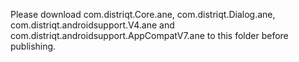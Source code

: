 Please download com.distriqt.Core.ane, com.distriqt.Dialog.ane, com.distriqt.androidsupport.V4.ane and com.distriqt.androidsupport.AppCompatV7.ane to this folder before publishing.
